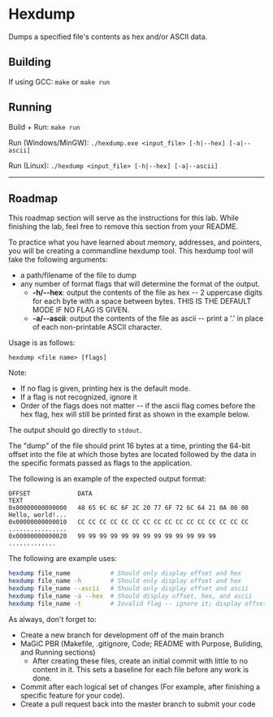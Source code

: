 # Hexdump
Dumps a specified file's contents as hex and/or ASCII data.

## Building
If using GCC: `make` or `make run`

## Running
Build + Run: `make run`

Run (Windows/MinGW): `./hexdump.exe <input_file> [-h|--hex] [-a|--ascii]`

Run (Linux): `./hexdump <input_file> [-h|--hex] [-a|--ascii]`

---

## Roadmap
This roadmap section will serve as the instructions for this lab. While finishing the lab, feel free to remove this section from your README.

To practice what you have learned about memory, addresses, and pointers, you will be creating a commandline hexdump tool. This hexdump tool will take the following arguments:
- a path/filename of the file to dump
- any number of format flags that will determine the format of the output. 
    - <strong>-h/--hex</strong>: output the contents of the file as hex -- 2 uppercase digits for each byte with a space between bytes. THIS IS THE DEFAULT MODE IF NO FLAG IS GIVEN.
    - <strong>-a/--ascii</strong>: output the contents of the file as ascii -- print a '.' in place of each non-printable ASCII character.

Usage is as follows:
```
hexdump <file name> [flags]
```

Note:
- If no flag is given, printing hex is the default mode.
- If a flag is not recognized, ignore it
- Order of the flags does not matter -- if the ascii flag comes before the hex flag, hex will still be printed first as shown in the example below.

The output should go directly to `stdout`.

The "dump" of the file should print 16 bytes at a time, printing the 64-bit offset into the file at which those bytes are located followed by the data in the specific formats passed as flags to the application.

The following is an example of the expected output format:
```
OFFSET             DATA                                              TEXT
0x00000000000000   48 65 6C 6C 6F 2C 20 77 6F 72 6C 64 21 0A 00 00   Hello, world!...
0x00000000000010   CC CC CC CC CC CC CC CC CC CC CC CC CC CC CC CC   ................
0x00000000000020   99 99 99 99 99 99 99 99 99 99 99 99 99            .............
```

The following are example uses:
```bash
hexdump file_name           # Should only display offset and hex
hexdump file_name -h        # Should only display offset and hex
hexdump file_name --ascii   # Should only display offset and ascii
hexdump file_name -a --hex  # Should display offset, hex, and ascii
hexdump file_name -t        # Invalid flag -- ignore it; display offset and hex
```

As always, don't forget to:
- Create a new branch for development off of the main branch
- MaGiC PBR (Makefile, .gitignore, Code; README with Purpose, Building, and Running sections)
    - After creating these files, create an initial commit with little to no content in it. This sets a baseline for each file before any work is done. 
- Commit after each logical set of changes (For example, after finishing a specific feature for your code).
- Create a pull request back into the master branch to submit your code
